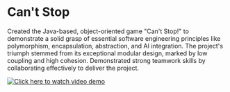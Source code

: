 # Can't Stop
Created the Java-based, object-oriented game "Can't Stop!" to demonstrate a
solid grasp of essential software engineering principles like polymorphism,
encapsulation, abstraction, and AI integration. The project's triumph stemmed from
its exceptional modular design, marked by low coupling and high cohesion.
Demonstrated strong teamwork skills by collaborating effectively to deliver the
project.

[![Click here to watch video demo](https://img.youtube.com/vi/eh81oTAk3Nc&ab_channel=BasimAli/maxresdefault.jpg)](https://www.youtube.com/watch?v=eh81oTAk3Nc&ab)
